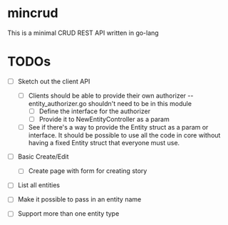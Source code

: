 # mincrud

This is a minimal CRUD REST API written in go-lang


# TODOs

- [ ] Sketch out the client API
    - [ ] Clients should be able to provide their own authorizer -- entity_authorizer.go shouldn't need to be in this module
        - [ ] Define the interface for the authorizer
        - [ ] Provide it to NewEntityController as a param
    - [ ] See if there's a way to provide the Entity struct as a param or interface. It should be possible to
          use all the code in core without having a fixed Entity struct that everyone must use.

- [ ] Basic Create/Edit
    - [ ] Create page with form for creating story

- [ ] List all entities
- [ ] Make it possible to pass in an entity name
- [ ] Support more than one entity type

